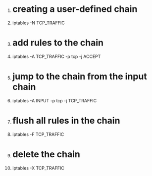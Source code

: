 1.  # creating a user-defined chain
2.  iptables -N TCP_TRAFFIC

4.  # add rules to the chain
5.  iptables -A TCP_TRAFFIC -p tcp -j ACCEPT

7.  # jump to the chain from the input chain
8.  iptables -A INPUT -p tcp -j TCP_TRAFFIC

10.  # flush all rules in the chain
11.  iptables -F TCP_TRAFFIC

13.  # delete the chain
14.  iptables -X TCP_TRAFFIC